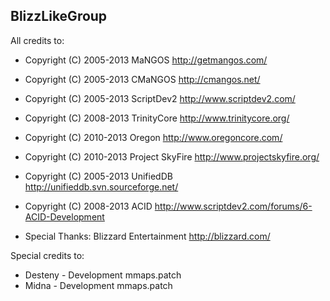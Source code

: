 BlizzLikeGroup
-------
All credits to:

 * Copyright (C) 2005-2013 MaNGOS <http://getmangos.com/>
 * Copyright (C) 2005-2013 CMaNGOS <http://cmangos.net/>
 * Copyright (C) 2005-2013 ScriptDev2 <http://www.scriptdev2.com/>
 * Copyright (C) 2008-2013 TrinityCore <http://www.trinitycore.org/>
 * Copyright (C) 2010-2013 Oregon <http://www.oregoncore.com/>
 * Copyright (C) 2010-2013 Project SkyFire <http://www.projectskyfire.org/>
 * Copyright (C) 2005-2013 UnifiedDB <http://unifieddb.svn.sourceforge.net/>
 * Copyright (C) 2008-2013 ACID <http://www.scriptdev2.com/forums/6-ACID-Development>

 * Special Thanks: Blizzard Entertainment <http://blizzard.com/>

Special credits to:

 * Desteny - Development mmaps.patch
 * Midna - Development mmaps.patch